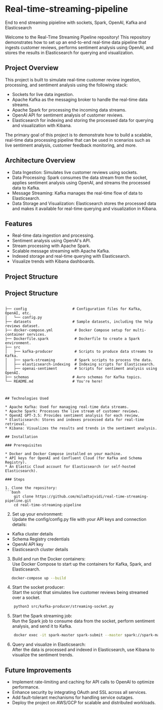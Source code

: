 # Real-time-streaming-pipeline
End to end streaming pipieline with sockets, Spark, OpenAI, Kafka and Elasticsearch

Welcome to the Real-Time Streaming Pipeline repository! This repository demonstrates how to set up an end-to-end real-time data pipeline that ingests customer reviews, performs sentiment analysis using OpenAI, and stores the results in Elasticsearch for querying and visualization.

## Project Overview

This project is built to simulate real-time customer review ingestion, processing, and sentiment analysis using the following stack:

* Sockets for live data ingestion.
* Apache Kafka as the messaging broker to handle the real-time data streams.
* Apache Spark for processing the incoming data streams.
* OpenAI API for sentiment analysis of customer reviews.
* Elasticsearch for indexing and storing the processed data for querying and visualization with Kibana.

The primary goal of this project is to demonstrate how to build a scalable, real-time data processing pipeline that can be used in scenarios such as live sentiment analysis, customer feedback monitoring, and more.

## Architecture Overview

* Data Ingestion: Simulates live customer reviews using sockets.
* Data Processing: Spark consumes the data stream from the socket, applies sentiment analysis using OpenAI, and streams the processed data to Kafka.
* Message Streaming: Kafka manages the real-time flow of data to Elasticsearch.
* Data Storage and Visualization: Elasticsearch stores the processed data and makes it available for real-time querying and visualization in Kibana.

## Features

* Real-time data ingestion and processing.
* Sentiment analysis using OpenAI's API.
* Stream processing with Apache Spark.
* Scalable message streaming with Apache Kafka.
* Indexed storage and real-time querying with Elasticsearch.
* Visualize trends with Kibana dashboards.


## Project Structure

## Project Structure

```plaintext

├── config                     # Configuration files for Kafka, OpenAI, etc.
│   └── config.py
├── datasets                   # Sample datasets, including the Yelp reviews dataset.
├── docker-compose.yml          # Docker Compose setup for multi-container services.
├── Dockerfile.spark            # Dockerfile to create a Spark environment.
├── src
│   ├── kafka-producer          # Scripts to produce data streams to Kafka.
│   ├── spark-streaming         # Spark scripts to process the data.
│   ├── elasticsearch-indexing  # Indexing scripts for Elasticsearch.
│   ├── openai-sentiment        # Scripts for sentiment analysis using OpenAI.
├── schemas                    # Avro schemas for Kafka topics.
└── README.md                  # You're here!



## Technologies Used

* Apache Kafka: Used for managing real-time data streams.
* Apache Spark: Processes the live stream of customer reviews.
* OpenAI GPT-3.5: Provides sentiment analysis for each review.
* Elasticsearch: Stores and indexes processed data for real-time retrieval.
* Kibana: Visualizes the results and trends in the sentiment analysis.

## Installation

### Prerequisites

* Docker and Docker Compose installed on your machine.
* API keys for OpenAI and Confluent Cloud (for Kafka and Schema Registry).
* An Elastic Cloud account for Elasticsearch (or self-hosted Elasticsearch).

### Steps

1. Clone the repository:
```bash
    git clone https://github.com/miladtajvidi/real-time-streaming-pipeline.git
    cd real-time-streaming-pipeline
```
2. Set up your environment:<br>
Update the config/config.py file with your API keys and connection details:
* Kafka cluster details
* Schema Registry credentials
* OpenAI API key
* Elasticsearch cluster details

3. Build and run the Docker containers:<br>
Use Docker Compose to start up the containers for Kafka, Spark, and Elasticsearch.
```bash
   docker-compose up --build
```
4. Start the socket producer:<br>
Start the script that simulates live customer reviews being streamed over a socket.
```bash
    python3 src/kafka-producer/streaming-socket.py
```
5. Start the Spark streaming job:<br>
Run the Spark job to consume data from the socket, perform sentiment analysis, and send it to Kafka.
```bash
    docker exec -it spark-master spark-submit --master spark://spark-master:7077 jobs/spark-streaming.py

```

6. Query and visualize in Elasticsearch:<br>
After the data is processed and indexed in Elasticsearch, use Kibana to visualize the sentiment trends.



## Future Improvements

* Implement rate-limiting and caching for API calls to OpenAI to optimize performance.
* Enhance security by integrating OAuth and SSL across all services.
* Add fault-tolerant mechanisms for handling service outages.
* Deploy the project on AWS/GCP for scalable and distributed workloads.